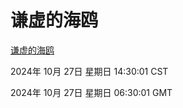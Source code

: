 # 谦虚的海鸥
[谦虚的海鸥](http://219.139.197.74:56308/qxdho/course/base/hotlink/index.php)

2024年 10月 27日 星期日 14:30:01 CST

2024年 10月 27日 星期日 06:30:01 GMT

